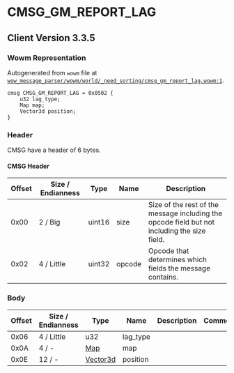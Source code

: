 # CMSG_GM_REPORT_LAG

## Client Version 3.3.5

### Wowm Representation

Autogenerated from `wowm` file at [`wow_message_parser/wowm/world/_need_sorting/cmsg_gm_report_lag.wowm:1`](https://github.com/gtker/wow_messages/tree/main/wow_message_parser/wowm/world/_need_sorting/cmsg_gm_report_lag.wowm#L1).
```rust,ignore
cmsg CMSG_GM_REPORT_LAG = 0x0502 {
    u32 lag_type;
    Map map;
    Vector3d position;
}
```
### Header

CMSG have a header of 6 bytes.

#### CMSG Header

| Offset | Size / Endianness | Type   | Name   | Description |
| ------ | ----------------- | ------ | ------ | ----------- |
| 0x00   | 2 / Big           | uint16 | size   | Size of the rest of the message including the opcode field but not including the size field.|
| 0x02   | 4 / Little        | uint32 | opcode | Opcode that determines which fields the message contains.|

### Body

| Offset | Size / Endianness | Type | Name | Description | Comment |
| ------ | ----------------- | ---- | ---- | ----------- | ------- |
| 0x06 | 4 / Little | u32 | lag_type |  |  |
| 0x0A | 4 / - | [Map](map.md) | map |  |  |
| 0x0E | 12 / - | [Vector3d](vector3d.md) | position |  |  |

